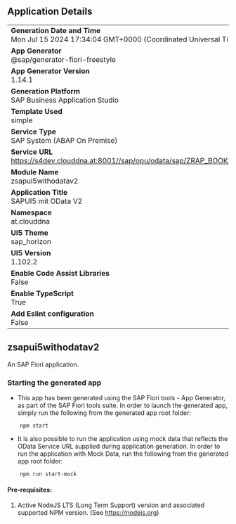 ## Application Details
|               |
| ------------- |
|**Generation Date and Time**<br>Mon Jul 15 2024 17:34:04 GMT+0000 (Coordinated Universal Time)|
|**App Generator**<br>@sap/generator-fiori-freestyle|
|**App Generator Version**<br>1.14.1|
|**Generation Platform**<br>SAP Business Application Studio|
|**Template Used**<br>simple|
|**Service Type**<br>SAP System (ABAP On Premise)|
|**Service URL**<br>https://s4dev.clouddna.at:8001//sap/opu/odata/sap/ZRAP_BOOKS_UI_V2
|**Module Name**<br>zsapui5withodatav2|
|**Application Title**<br>SAPUI5 mit OData V2|
|**Namespace**<br>at.clouddna|
|**UI5 Theme**<br>sap_horizon|
|**UI5 Version**<br>1.102.2|
|**Enable Code Assist Libraries**<br>False|
|**Enable TypeScript**<br>True|
|**Add Eslint configuration**<br>False|

## zsapui5withodatav2

An SAP Fiori application.

### Starting the generated app

-   This app has been generated using the SAP Fiori tools - App Generator, as part of the SAP Fiori tools suite.  In order to launch the generated app, simply run the following from the generated app root folder:

```
    npm start
```

- It is also possible to run the application using mock data that reflects the OData Service URL supplied during application generation.  In order to run the application with Mock Data, run the following from the generated app root folder:

```
    npm run start-mock
```

#### Pre-requisites:

1. Active NodeJS LTS (Long Term Support) version and associated supported NPM version.  (See https://nodejs.org)


